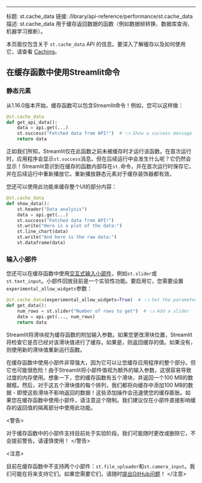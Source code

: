 ---
标题: st.cache_data
链接: /library/api-reference/performance/st.cache_data
描述: st.cache_data 用于缓存返回数据的函数（例如数据帧转换、数据库查询、机器学习推断）。

<Tip>

本页面仅包含关于 `st.cache_data` API 的信息。要深入了解缓存以及如何使用它，请查看 [Caching](/library/advanced-features/caching)。
</Tip>

<Autofunction function="streamlit.cache_data" />

## 在缓存函数中使用Streamlit命令

### 静态元素

从1.16.0版本开始，缓存函数可以包含Streamlit命令！例如，您可以这样做：

```python
@st.cache_data
def get_api_data():
    data = api.get(...)
    st.success("Fetched data from API!")  # 👈 Show a success message
    return data
```

正如我们所知，Streamlit仅在此函数之前未被缓存时才运行该函数。在首次运行时，应用程序会显示`st.success`消息。但在后续运行中会发生什么呢？它仍然会显示！Streamlit意识到在缓存的函数内部存在`st.`命令，并在首次运行时保存它，并在后续运行中重新播放它。重新播放静态元素对于缓存装饰器都有效。

您还可以使用此功能来缓存整个UI的部分内容：

```python
@st.cache_data
def show_data():
    st.header("Data analysis")
    data = api.get(...)
    st.success("Fetched data from API!")
    st.write("Here is a plot of the data:")
    st.line_chart(data)
    st.write("And here is the raw data:")
    st.dataframe(data)
```

### 输入小部件

您还可以在缓存函数中使用[交互式输入小部件](/library/api-reference/widgets)，例如`st.slider`或`st.text_input`。小部件回放目前是一个实验性功能。要启用它，您需要设置`experimental_allow_widgets`参数：

```python
@st.cache_data(experimental_allow_widgets=True)  # 👈 Set the parameter
def get_data():
    num_rows = st.slider("Number of rows to get")  # 👈 Add a slider
    data = api.get(..., num_rows)
    return data
```

Streamlit将滑块视为缓存函数的附加输入参数。如果您更改滑块位置，Streamlit将检查它是否已经对该滑块值进行了缓存。如果是，则返回缓存的值。如果没有，则使用新的滑块值重新运行函数。

在缓存函数中使用小部件非常强大，因为它可以让您缓存应用程序的整个部分。但它也可能很危险！由于Streamlit将小部件值视为额外的输入参数，这很容易导致过度的内存使用。想象一下，您的缓存函数有五个滑块，并返回一个100 MB的数据框。然后，对于这五个滑块值的每个排列，我们都将向缓存中添加100 MB的数据 - 即使这些滑块不影响返回的数据！这些添加操作会迅速使您的缓存膨胀。如果您在缓存函数中使用小部件，请注意这个限制。我们建议仅在小部件直接影响缓存的返回值的隔离部分中使用此功能。

<警告>

对于缓存函数中的小部件支持目前处于实验阶段。我们可能随时更改或删除它，不会提前警告。请谨慎使用！
</警告>

<注意>

目前在缓存函数中不支持两个小部件：`st.file_uploader`和`st.camera_input`。我们可能在将来支持它们。如果您需要它们，请随时[提出GitHub问题](https://github.com/streamlit/streamlit/issues)！
</注意>
